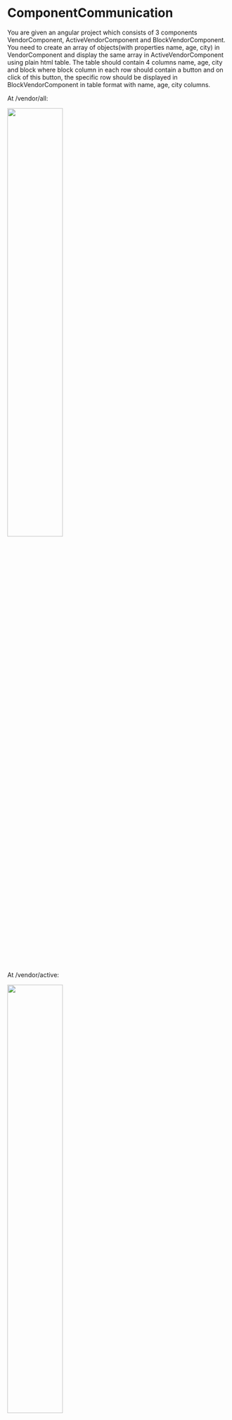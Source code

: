 # ComponentCommunication

You are given an angular project which consists of 3 components VendorComponent, ActiveVendorComponent and BlockVendorComponent. You need to create an array of objects(with properties name, age, city) in VendorComponent and display the same array in ActiveVendorComponent using plain html table. The table should contain 4 columns name, age, city and block where block column in each row should contain a button and on click of this button, the specific row should be displayed in BlockVendorComponent in table format with name, age, city columns.

At /vendor/all:

<img src="https://user-images.githubusercontent.com/117354904/205747140-d47a0159-c0a9-4cbc-91b1-6ed8700b6b6d.png" width=50% height=50%>

At /vendor/active:

<img src="https://user-images.githubusercontent.com/117354904/205747311-d513a2d7-5270-4721-9037-bca527ac21ef.png" width=50% height=50%>

At vendor/block:

<img src="https://user-images.githubusercontent.com/117354904/205747369-7636b8a0-caec-49a3-af17-bde5996f484f.png" width=50% height=50%>

